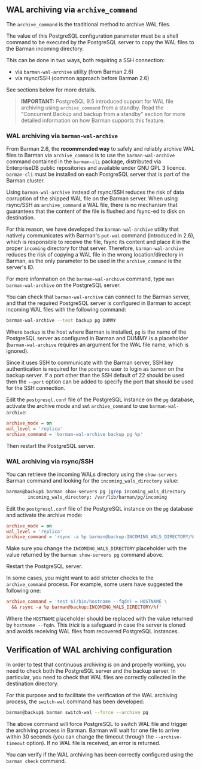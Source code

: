 ## WAL archiving via `archive_command`

The `archive_command` is the traditional method to archive WAL files.

The value of this PostgreSQL configuration parameter must be a shell
command to be executed by the PostgreSQL server to copy the WAL files
to the Barman incoming directory.

This can be done in two ways, both requiring a SSH connection:

- via `barman-wal-archive` utility (from Barman 2.6)
- via rsync/SSH (common approach before Barman 2.6)

See sections below for more details.

> **IMPORTANT:** PostgreSQL 9.5 introduced support for WAL file
> archiving using `archive_command` from a standby. Read the
> "Concurrent Backup and backup from a standby" section for more
> detailed information on how Barman supports this feature.


### WAL archiving via `barman-wal-archive`

From Barman 2.6, the **recommended way** to safely and reliably archive WAL
files to Barman via `archive_command` is to use the `barman-wal-archive`
command contained in the `barman-cli` package,
distributed via EnterpriseDB public repositories and available under
GNU GPL 3 licence. `barman-cli` must be installed on each PostgreSQL
server that is part of the Barman cluster.

Using `barman-wal-archive` instead of rsync/SSH reduces the risk
of data corruption of the shipped WAL file on the Barman server.
When using rsync/SSH as `archive_command` a WAL file, there is no
mechanism that guarantees that the content of the file is flushed
and fsync-ed to disk on destination.

For this reason, we have developed the `barman-wal-archive` utility
that natively communicates with Barman's `put-wal` command (introduced in 2.6),
which is responsible to receive the file, fsync its content and place
it in the proper `incoming` directory for that server. Therefore,
`barman-wal-archive` reduces the risk of copying a WAL file in the
wrong location/directory in Barman, as the only parameter to be used
in the `archive_command` is the server's ID.

For more information on the `barman-wal-archive` command, type `man barman-wal-archive`
on the PostgreSQL server.

You can check that `barman-wal-archive` can connect to the Barman server,
and that the required PostgreSQL server is configured in Barman to accept
incoming WAL files with the following command:

``` bash
barman-wal-archive --test backup pg DUMMY
```

Where `backup` is the host where Barman is installed, `pg` is the name
of the PostgreSQL server as configured in Barman and DUMMY is a placeholder
(`barman-wal-archive` requires an argument for the WAL file name,
which is ignored).

Since it uses SSH to communicate with the Barman server, SSH key authentication
is required for the `postgres` user to login as `barman` on the backup server.
If a port other than the SSH default of 22 should be used then the `--port`
option can be added to specify the port that should be used for the SSH
connection.

Edit the `postgresql.conf` file of the PostgreSQL instance on the `pg`
database, activate the archive mode and set `archive_command` to use
`barman-wal-archive`:

``` ini
archive_mode = on
wal_level = 'replica'
archive_command = 'barman-wal-archive backup pg %p'
```

Then restart the PostgreSQL server.


### WAL archiving via rsync/SSH

You can retrieve the incoming WALs directory using the `show-servers`
Barman command and looking for the `incoming_wals_directory` value:

``` bash
barman@backup$ barman show-servers pg |grep incoming_wals_directory
        incoming_wals_directory: /var/lib/barman/pg/incoming
```

Edit the `postgresql.conf` file of the PostgreSQL instance on the `pg`
database and activate the archive mode:

``` ini
archive_mode = on
wal_level = 'replica'
archive_command = 'rsync -a %p barman@backup:INCOMING_WALS_DIRECTORY/%f'
```

Make sure you change the `INCOMING_WALS_DIRECTORY` placeholder with
the value returned by the `barman show-servers pg` command above.

Restart the PostgreSQL server.

In some cases, you might want to add stricter checks to the `archive_command`
process. For example, some users have suggested the following one:

``` ini
archive_command = 'test $(/bin/hostname --fqdn) = HOSTNAME \
  && rsync -a %p barman@backup:INCOMING_WALS_DIRECTORY/%f'
```

Where the `HOSTNAME` placeholder should be replaced with the value
returned by `hostname --fqdn`. This _trick_ is a safeguard in case
the server is cloned and avoids receiving WAL files from recovered
PostgreSQL instances.

## Verification of WAL archiving configuration

In order to test that continuous archiving is on and properly working,
you need to check both the PostgreSQL server and the backup server. In
particular, you need to check that WAL files are correctly collected
in the destination directory.

For this purpose and to facilitate the verification of the WAL archiving process,
the `switch-wal` command has been developed:

``` bash
barman@backup$ barman switch-wal --force --archive pg
```

The above command will force PostgreSQL to switch WAL file and
trigger the archiving process in Barman. Barman will wait for one
file to arrive within 30 seconds (you can change the timeout through
the `--archive-timeout` option). If no WAL file is received, an error
is returned.

You can verify if the WAL archiving has been correctly configured using
the `barman check` command.
